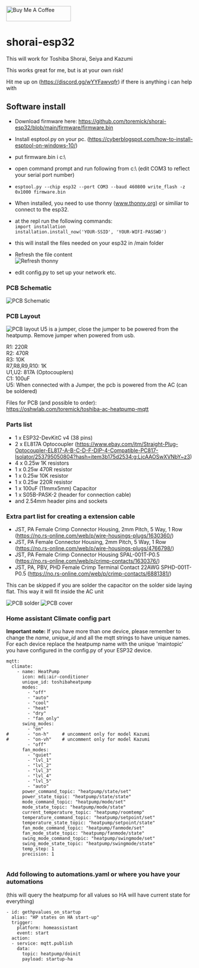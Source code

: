 <a href="https://www.buymeacoffee.com/toremick2" target="_blank"><img src="https://cdn.buymeacoffee.com/buttons/default-orange.png" alt="Buy Me A Coffee" height="41" width="174"></a>

# shorai-esp32
This will work for Toshiba Shorai, Seiya and Kazumi

This works great for me, but is at your own risk!

Hit me up on (https://discord.gg/wYYFawvqfr) if there is anything
i can help with


## Software install
* Download firmware here: https://github.com/toremick/shorai-esp32/blob/main/firmware/firmware.bin
* Install esptool.py on your pc. (https://cyberblogspot.com/how-to-install-esptool-on-windows-10/)  
* put firmware.bin i c:\  
* open command prompt and run following from c:\  (edit COM3 to reflect your serial port number)   
 * `esptool.py --chip esp32 --port COM3 --baud 460800 write_flash -z 0x1000 firmware.bin`

* When installed, you need to use thonny (www.thonny.org) or similiar to connect to the esp32.  
* at the repl run the following commands:  
 `import installation`  
 `installation.install_now('YOUR-SSID', 'YOUR-WIFI-PASSWD')`  
* this will install the files needed on your esp32 in /main folder
* Refresh the file content  
![Refresh thonny](images/refresh-thonny.png?raw=true "Refresh thonny")  
* edit config.py to set up your network etc.


### PCB Schematic
![PCB Schematic](images/schematic.PNG?raw=true "PCB Schematic")

### PCB Layout
![PCB layout](images/pcb.PNG?raw=true "PCB layout")
U5 is a jumper, close the jumper to be powered from the heatpump. Remove jumper when powered from usb.

R1: 220R  
R2: 470R  
R3: 10K  
R7,R8,R9,R10: 1K  
U1,U2: 817A (Optocouplers)  
C1: 100uF  
U5: When connected with a Jumper, the pcb is powered from the AC (can be soldered)  

Files for PCB (and possible to order): https://oshwlab.com/toremick/toshiba-ac-heatpump-mqtt  

### Parts list

* 1 x ESP32-DevKitC v4 (38 pins)
* 2 x EL817A Optocoupler (https://www.ebay.com/itm/Straight-Plug-Optocoupler-EL817-A-B-C-D-F-DIP-4-Compatible-PC817-Isolator/253795050804?hash=item3b175d2534:g:LjcAAOSwXVNbY~z3)
* 4 x 0.25w 1K resistors
* 1 x 0.25w 470R resistor
* 1 x 0.25w 10K resistor
* 1 x 0.25w 220R resistor
* 1 x 100uF (11mmx5mm) Capacitor 
* 1 x S05B-PASK-2 (header for connection cable)
* and 2.54mm header pins and sockets

### Extra part list for creating a extension cable

* JST, PA Female Crimp Connector Housing, 2mm Pitch, 5 Way, 1 Row (https://no.rs-online.com/web/p/wire-housings-plugs/1630360/)
* JST, PA Female Connector Housing, 2mm Pitch, 5 Way, 1 Row (https://no.rs-online.com/web/p/wire-housings-plugs/4766798/)
* JST, PA Female Crimp Connector Housing SPAL-001T-P0.5 (https://no.rs-online.com/web/p/crimp-contacts/1630376/)
* JST, PA, PBV, PHD Female Crimp Terminal Contact 22AWG SPHD-001T-P0.5 (https://no.rs-online.com/web/p/crimp-contacts/6881381/)

This can be skipped if you are solder the capacitor on the solder side laying flat. This way it will fit inside the AC unit

![PCB solder](images/pcb_solder.png?raw=true "PCB Solder")
![PCB cover](images/pcb_cover.png?raw=true "PCB Cover")



### Home assistant Climate config part

**Important note:**
If you have more than one device, please remember to change the *name*, *unique_id* and all the mqtt strings to have unique names. For each device replace the heatpump name with the unique 'maintopic' you have configured in the config.py of your ESP32 device. 

```
mqtt:
  climate:
    - name: HeatPump
      icon: mdi:air-conditioner
      unique_id: toshibaheatpump
      modes:
        - "off"
        - "auto"
        - "cool"
        - "heat"
        - "dry"
        - "fan_only"
      swing_modes:
        - "on"
#       - "on-h"     # uncomment only for model Kazumi
#       - "on-vh"    # uncomment only for model Kazumi
        - "off"
      fan_modes:
        - "quiet"
        - "lvl_1"
        - "lvl_2"
        - "lvl_3"
        - "lvl_4"
        - "lvl_5"
        - "auto"
      power_command_topic: "heatpump/state/set"
      power_state_topic: "heatpump/state/state"
      mode_command_topic: "heatpump/mode/set"
      mode_state_topic: "heatpump/mode/state"
      current_temperature_topic: "heatpump/roomtemp"
      temperature_command_topic: "heatpump/setpoint/set"
      temperature_state_topic: "heatpump/setpoint/state"
      fan_mode_command_topic: "heatpump/fanmode/set"
      fan_mode_state_topic: "heatpump/fanmode/state"
      swing_mode_command_topic: "heatpump/swingmode/set"
      swing_mode_state_topic: "heatpump/swingmode/state"
      temp_step: 1
      precision: 1
    
```


### Add following to automations.yaml or where you have your automations
(this will query the heatpump for all values so HA will have current state
for everything)

``` 
- id: gethpvalues_on_startup 
  alias: "HP states on HA start-up" 
  trigger:
    platform: homeassistant
    event: start
  action: 
  - service: mqtt.publish 
    data: 
      topic: heatpump/doinit
      payload: startup-ha
    
```


